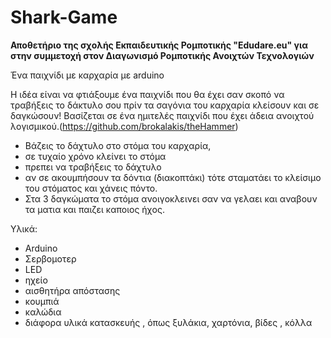 # Shark-Game

**Αποθετήριο της σχολής Εκπαιδευτικής Ρομποτικής "Edudare.eu" για στην συμμετοχή στον Διαγωνισμό Ρομποτικής Ανοιχτών Τεχνολογιών**

Ένα παιχνίδι με καρχαρία με arduino

Η ιδέα είναι να φτιάξουμε ένα παιχνίδι που θα έχει σαν σκοπό να τραβήξεις το δάκτυλο σου πρίν τα σαγόνια του καρχαρία κλείσουν και σε δαγκώσουν! Βασίζεται σε ένα ημιτελές παιχνίδι που έχει άδεια ανοιχτού λογισμικού.(https://github.com/brokalakis/theHammer)

* Βάζεις το δάχτυλο στο στόμα του καρχαρία, 
* σε τυχαίο χρόνο κλείνει το στόμα
* πρεπει να τραβήξεις το δάχτυλο
* αν σε ακουμπήσουν τα δόντια (διακοπτάκι) τότε σταματάει το κλείσιμο του στόματος και χάνεις πόντο. 
* Στα 3 δαγκώματα το στόμα ανοιγοκλεινει σαν να γελαει και αναβουν τα ματια και παιζει καποιος ήχος.

Υλικά: 
* Arduino
* Σερβομοτερ
* LED
* ηχείο
* αισθητήρα απόστασης
* κουμπιά
* καλώδια
* διάφορα υλικά κατασκευής , όπως ξυλάκια, χαρτόνια, βίδες , κόλλα
